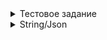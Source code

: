 <details>
  <summary>Тестовое задание</summary>

**Тестовое задание Clevertec,
реализующее функционал формирования чека в магазине.**

Выполнены задачи с 1 по 13. Процент покрытия кода юнит-тестами 89%.

Вывод данных осуществляется в консоль и в файл
в текстовый файл в папке resources/outputData.

Паттерн Factory применён в пакете by/shumilov/clevertec/dao
в классе DAOFactory.

Паттерн Builder применён в пакете by/shumilov/clevertec/bean
в классах DiscountCard, Product, ReceiptLine.

Паттерн Decorator применён в пакете by/shumilov/clevertec/dao/impl
в классах ItemDAO>ItemDAODecorator>ProductDAO,DiscountCardDAO.

Сделана обработка исключений при попытке поиска товара
или дисконтной карты по неверному идентификатору.


Для **запуска** использовать класс CheckRunner в пакете by/shumilov/clevertec/controller.

В данном классе происходит запуск метода main класса Runner со следующими аргументами:

1.Имя файла в папке resources/inputData с исходным списком продуктов,
формат данных о продукте в каждой строке: id name price isPromotion;

2.Имя файла в папке resources/inputData с исходным списком скидочных карт,
формат данных о продукте в каждой строке: id discountPercentage;

3.Имя файла в папке resources/inputData с исходным списком покупок и скидочной карты,
формат данных прописывается в одной строке:
productId-productQuantity ... productId-productQuantity card-discountCardId

Для **запуска** с чтением из базы данных использовать закомментированную строку в классе CheckRunner
`Runner.main(new String[]{"db", "smallDataInput",});`,
где "db" - информация о том, что дынные будут взяты из базы данных;
"smallDataInput" - файл в папке resources/inputData с исходным списком покупок и скидочной карты.

DDL команды для создания и заполнения базы данных находятся в папке resources/sql.

Стек: Java 17, Gradle 7.5, Junit 5.7, Postgres 13.
</details>

<details>
  <summary>String/Json</summary>

Библиотека находится в папке src/main/java/by/shumilov/clevertec/parser.

Возможности: преобразование объекта класса Receipt в формат JSON и обратно.

В тестах проведена проверка работы парсера и сравнение результатов с парсером Jackson.

</details>